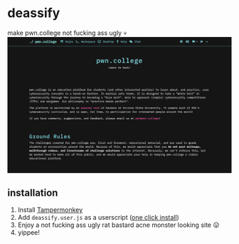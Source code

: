 # deassify
make pwn.college not fucking ass ugly 💀
![screenshot of pwn.college](./pwn.college.png)

## installation
1. Install [Tampermonkey](https://www.tampermonkey.net/)
2. Add `deassify.user.js` as a userscript ([one click install](https://greasyfork.org/en/scripts/515698-deassify))
3. Enjoy a not fucking ass ugly rat bastard acne monster looking site 😛
4. yippee!
